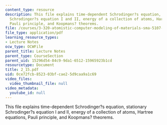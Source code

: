 ```yaml
---
content_type: resource
description: This file explains time-dependent Schrodinger?s equation, stationary
  Schrodinger?s equation I and II, energy of a collection of atoms, Hartree equations,
  Pauli principle, and Koopmans? theorems.
file: /courses/3-320-atomistic-computer-modeling-of-materials-sma-5107-spring-2005/0ce72fcb852303bfcae25d9caa9a1c69_2_15.pdf
file_type: application/pdf
learning_resource_types:
- Lecture Notes
ocw_type: OCWFile
parent_title: Lecture Notes
parent_type: CourseSection
parent_uid: 15296d54-84c9-9da1-6512-15965923b1cd
resourcetype: Document
title: 2_15.pdf
uid: 0ce72fcb-8523-03bf-cae2-5d9caa9a1c69
video_files:
  video_thumbnail_file: null
video_metadata:
  youtube_id: null
---
```

This file explains time-dependent Schrodinger?s equation, stationary Schrodinger?s equation I and II, energy of a collection of atoms, Hartree equations, Pauli principle, and Koopmans? theorems.